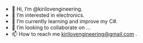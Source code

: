 - 👋 Hi, I’m @kirilovengineering.
- 👀 I’m interested in electronics.
- 🌱 I’m currently learning and improve my C#.
- 💞️ I’m looking to collaborate on ...
- 📫 How to reach me kirilovengineering@gmail.com .

<!---
kirilovengineering/kirilovengineering is a ✨ special ✨ repository because its `README.md` (this file) appears on your GitHub profile.
You can click the Preview link to take a look at your changes.
--->

